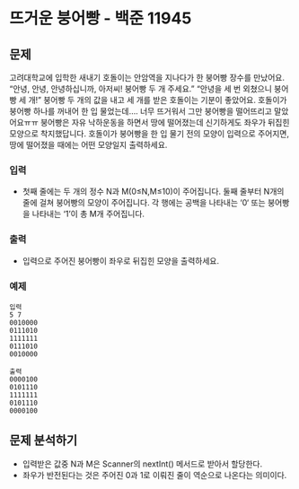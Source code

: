 # 뜨거운 붕어빵 - 백준 11945
## 문제
고려대학교에 입학한 새내기 호돌이는 안암역을 지나다가 한 붕어빵 장수를 만났어요.
“안녕, 안녕, 안녕하십니까, 아저씨! 붕어빵 두 개 주세요.”
“안녕을 세 번 외쳤으니 붕어빵 세 개!”
붕어빵 두 개의 값을 내고 세 개를 받은 호돌이는 기분이 좋았어요. 호돌이가 붕어빵 하나를 꺼내어 한 입 물었는데…. 너무 뜨거워서 그만 붕어빵을 떨어뜨리고 말았어요ㅠㅠ
붕어빵은 자유 낙하운동을 하면서 땅에 떨어졌는데 신기하게도 좌우가 뒤집힌 모양으로 착지했답니다. 호돌이가 붕어빵을 한 입 물기 전의 모양이 입력으로 주어지면, 땅에 떨어졌을 때에는 어떤 모양일지 출력하세요.
### 입력
- 첫째 줄에는 두 개의 정수 N과 M(0≤N,M≤10)이 주어집니다. 둘째 줄부터 N개의 줄에 걸쳐 붕어빵의 모양이 주어집니다. 각 행에는 공백을 나타내는 ‘0‘ 또는 붕어빵을 나타내는 ‘1’이 총 M개 주어집니다. 
### 출력
- 입력으로 주어진 붕어빵이 좌우로 뒤집힌 모양을 출력하세요.
### 예제
```
입력
5 7
0010000
0111010
1111111
0111010
0010000

출력
0000100
0101110
1111111
0101110
0000100
```

## 문제 분석하기
- 입력받은 값중 N과 M은 Scanner의 nextInt() 메서드로 받아서 할당한다.
- 좌우가 반전된다는 것은 주어진 0과 1로 이뤄진 줄이 역순으로 나온다는 의미이다.

```java

```